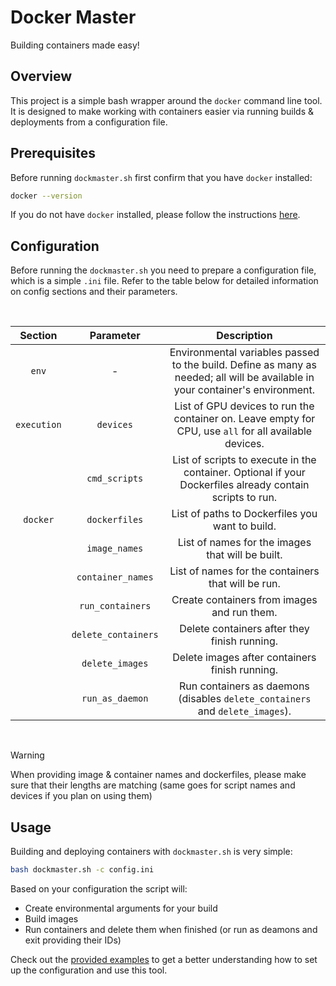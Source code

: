 # Docker Master

Building containers made easy!

## Overview

This project is a simple bash wrapper around the `docker` command line tool. It is designed to make working with containers easier via running builds & deployments from a configuration file.

## Prerequisites

Before running `dockmaster.sh` first confirm that you have `docker` installed:

```bash
docker --version
```
If you do not have `docker` installed, please follow the instructions [here](https://docs.docker.com/get-docker/).

## Configuration

Before running the `dockmaster.sh` you need to prepare a configuration file, which is a simple `.ini` file. Refer to the table below for detailed information on config sections and their parameters.

<br>
<div align="center">

| Section    | Parameter         | Description |
|:----------:|:-----------------:|:-----------:|
| `env`      | -                 | Environmental variables passed to the build. Define as many as needed; all will be available in your container's environment. |
| `execution`| `devices`         | List of GPU devices to run the container on. Leave empty for CPU, use `all` for all available devices. |
|            | `cmd_scripts`     | List of scripts to execute in the container. Optional if your Dockerfiles already contain scripts to run. |
| `docker`   | `dockerfiles`     | List of paths to Dockerfiles you want to build. |
|            | `image_names`     | List of names for the images that will be built. |
|            | `container_names` | List of names for the containers that will be run. |
|            | `run_containers`  | Create containers from images and run them. |
|            | `delete_containers`| Delete containers after they finish running. |
|            | `delete_images`   | Delete images after containers finish running. |
|            | `run_as_daemon`   | Run containers as daemons (disables `delete_containers` and `delete_images`). |

</div>
<br>

> [!WARNING]
> When providing image & container names and dockerfiles, please make sure that their lengths are matching (same goes for script names and devices if you plan on using them)

## Usage

Building and deploying containers with `dockmaster.sh` is very simple:

```bash
bash dockmaster.sh -c config.ini
```

Based on your configuration the script will:
* Create environmental arguments for your build
* Build images
* Run containers and delete them when finished (or run as deamons and exit providing their IDs)

Check out the [provided examples](./examples/) to get a better understanding how to set up the configuration and use this tool.
